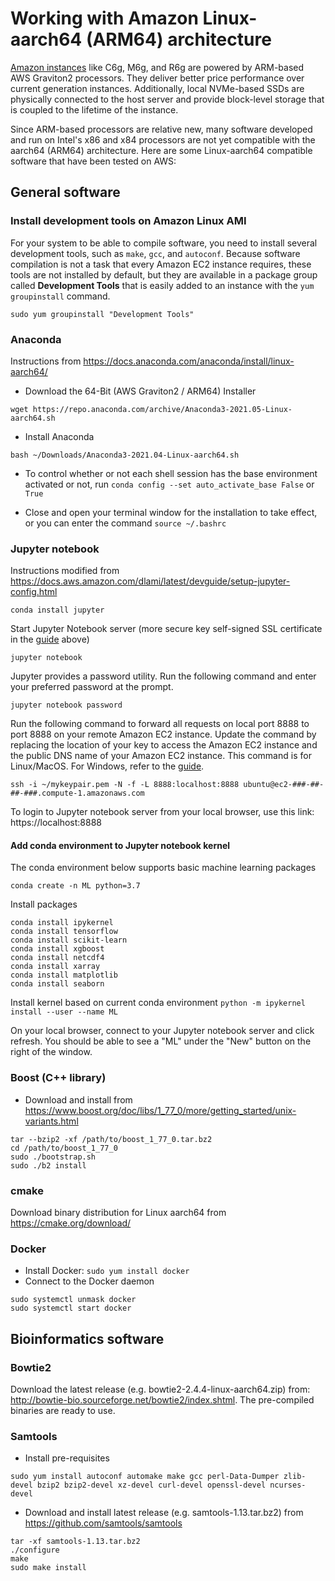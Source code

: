 # Working with Amazon Linux-aarch64 (ARM64) architecture 

[Amazon instances](https://aws.amazon.com/ec2/instance-types/) like C6g, M6g, and R6g are powered by ARM-based AWS Graviton2 processors. They deliver better price performance over current generation instances. Additionally, local NVMe-based SSDs are physically connected to the host server and provide block-level storage that is coupled to the lifetime of the instance. 

Since ARM-based processors are relative new, many software developed and run on Intel's x86 and x84 processors are not yet compatible with the aarch64 (ARM64) architecture. Here are some Linux-aarch64 compatible software that have been tested on AWS:

## General software
###  Install development tools on Amazon Linux AMI

For your system to be able to compile software, you need to install several development tools, such as `make`, `gcc`, and `autoconf`. Because software compilation is not a task that every Amazon EC2 instance requires, these tools are not installed by default, but they are available in a package group called **Development Tools** that is easily added to an instance with the `yum groupinstall` command.

`sudo yum groupinstall "Development Tools"`

### Anaconda

Instructions from https://docs.anaconda.com/anaconda/install/linux-aarch64/ 

- Download the 64-Bit (AWS Graviton2 / ARM64) Installer

`wget https://repo.anaconda.com/archive/Anaconda3-2021.05-Linux-aarch64.sh`

- Install Anaconda

`bash ~/Downloads/Anaconda3-2021.04-Linux-aarch64.sh`

- To control whether or not each shell session has the base environment activated or not, run  `conda config --set auto_activate_base False` or `True`

- Close and open your terminal window for the installation to take effect, or you can enter the command `source ~/.bashrc`

### Jupyter notebook

Instructions modified from https://docs.aws.amazon.com/dlami/latest/devguide/setup-jupyter-config.html

`conda install jupyter`

Start Jupyter Notebook server (more secure key self-signed SSL certificate in the [guide](https://docs.aws.amazon.com/dlami/latest/devguide/setup-jupyter-config.html) above)

`jupyter notebook`

Jupyter provides a password utility. Run the following command and enter your preferred password at the prompt.

`jupyter notebook password`

Run the following command to forward all requests on local port 8888 to port 8888 on your remote Amazon EC2 instance. Update the command by replacing the location of your key to access the Amazon EC2 instance and the public DNS name of your Amazon EC2 instance. This command is for Linux/MacOS. For Windows, refer to the [guide](https://docs.aws.amazon.com/dlami/latest/devguide/setup-jupyter-config.html).

`ssh -i ~/mykeypair.pem -N -f -L 8888:localhost:8888 ubuntu@ec2-###-##-##-###.compute-1.amazonaws.com`

To login to Jupyter notebook server from your local browser, use this link: https://localhost:8888

#### Add conda environment to Jupyter notebook kernel

The conda environment below supports basic machine learning packages

`conda create -n ML python=3.7`

Install packages
```
conda install ipykernel
conda install tensorflow
conda install scikit-learn
conda install xgboost
conda install netcdf4
conda install xarray
conda install matplotlib
conda install seaborn
```

Install kernel based on current conda environment
`python -m ipykernel install --user --name ML`

On your local browser, connect to your Jupyter notebook server and click refresh. You should be able to see a "ML" under the "New" button on the right of the window.

### Boost (C++ library)

- Download and install from https://www.boost.org/doc/libs/1_77_0/more/getting_started/unix-variants.html
```
tar --bzip2 -xf /path/to/boost_1_77_0.tar.bz2
cd /path/to/boost_1_77_0
sudo ./bootstrap.sh
sudo ./b2 install
```
### cmake

Download binary distribution for Linux aarch64 from https://cmake.org/download/

### Docker

- Install Docker: `sudo yum install docker`
- Connect to the Docker daemon
```
sudo systemctl unmask docker
sudo systemctl start docker
```

## Bioinformatics software

### Bowtie2

Download the latest release (e.g. bowtie2-2.4.4-linux-aarch64.zip) from: http://bowtie-bio.sourceforge.net/bowtie2/index.shtml. The pre-compiled binaries are ready to use. 

### Samtools

- Install pre-requisites

```
sudo yum install autoconf automake make gcc perl-Data-Dumper zlib-devel bzip2 bzip2-devel xz-devel curl-devel openssl-devel ncurses-devel
```

- Download and install latest release (e.g. samtools-1.13.tar.bz2) from https://github.com/samtools/samtools

```
tar -xf samtools-1.13.tar.bz2
./configure
make
sudo make install
```


